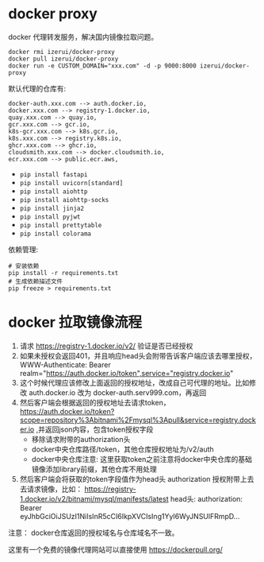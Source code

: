 # docker proxy

docker 代理转发服务，解决国内镜像拉取问题。
```
docker rmi izerui/docker-proxy
docker pull izerui/docker-proxy
docker run -e CUSTOM_DOMAIN="xxx.com" -d -p 9000:8000 izerui/docker-proxy
```

默认代理的仓库有:
```
docker-auth.xxx.com --> auth.docker.io,
docker.xxx.com --> registry-1.docker.io,
quay.xxx.com --> quay.io,
gcr.xxx.com --> gcr.io,
k8s-gcr.xxx.com --> k8s.gcr.io,
k8s.xxx.com --> registry.k8s.io,
ghcr.xxx.com --> ghcr.io,
cloudsmith.xxx.com --> docker.cloudsmith.io,
ecr.xxx.com --> public.ecr.aws,
```


* `pip install fastapi`
* `pip install uvicorn[standard]`
* `pip install aiohttp`
* `pip install aiohttp-socks`
* `pip install jinja2`
* `pip install pyjwt`
* `pip install prettytable`
* `pip install colorama`


依赖管理:
```
# 安装依赖
pip install -r requirements.txt
# 生成依赖描述文件
pip freeze > requirements.txt
```

# docker 拉取镜像流程
1. 请求 https://registry-1.docker.io/v2/ 验证是否已经授权
2. 如果未授权会返回401，并且响应head头会附带告诉客户端应该去哪里授权，WWW-Authenticate: Bearer realm="https://auth.docker.io/token",service="registry.docker.io"
3. 这个时候代理应该修改上面返回的授权地址，改成自己可代理的地址。比如修改 auth.docker.io 改为 docker-auth.serv999.com，再返回
4. 然后客户端会根据返回的授权地址去请求token，https://auth.docker.io/token?scope=repository%3Abitnami%2Fmysql%3Apull&service=registry.docker.io ,并返回json内容，包含token授权字段
   * 移除请求附带的authorization头
   * docker中央仓库路径/token，其他仓库授权地址为/v2/auth
   * docker中央仓库注意: 这里获取token之前注意将docker中央仓库的基础镜像添加library前缀，其他仓库不用处理
5. 然后客户端会将获取的token字段值作为head头 authorization 授权附带上去去请求镜像，比如： https://registry-1.docker.io/v2/bitnami/mysql/manifests/latest head头: authorization: Bearer eyJhbGciOiJSUzI1NiIsInR5cCI6IkpXVCIsIng1YyI6WyJNSUlFRmpD...

注意： docker仓库返回的授权域名与仓库域名不一致。


这里有一个免费的镜像代理网站可以直接使用
https://dockerpull.org/
